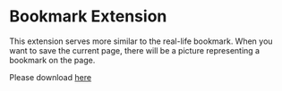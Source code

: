 # Bookmark Extension

This extension serves more similar to the real-life bookmark. When you want to save the current page, there will be a picture representing a bookmark on the page. <br>

Please download [here](https://github.com/lilyunverwundbar/abc-student-repo/blob/master/projects/mini-project-5.zip?raw=true)
